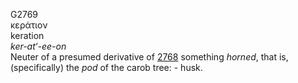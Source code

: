 <body>
  <p>G2769<br>  κεράτιον  <br> keration  <br><i>ker-at‘-ee-on </i><br>Neuter of a presumed derivative of <a href="g2768.htm">2768</a>  something <i>horned</i>, that is, (specifically) the <i>pod</i> of the carob tree: - husk.<br></p>
 </body>